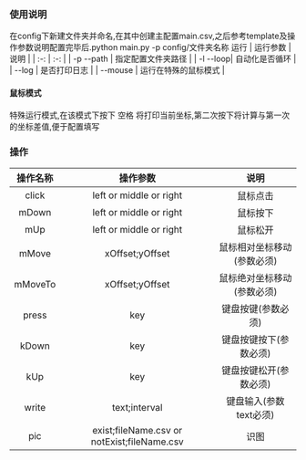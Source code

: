 ### 使用说明
在config下新建文件夹并命名,在其中创建主配置main.csv,之后参考template及操作参数说明配置完毕后.python main.py -p config/文件夹名称 运行
| 运行参数 | 说明 |
| :-: | :-: |
| -p --path | 指定配置文件夹路径 |
| -l --loop| 自动化是否循环 |
| --log | 是否打印日志 |
| --mouse | 运行在特殊的鼠标模式 |
#### 鼠标模式
特殊运行模式,在该模式下按下 空格 将打印当前坐标,第二次按下将计算与第一次的坐标差值,便于配置填写

### 操作
| 操作名称 | 操作参数 | 说明 |
| :-: | :-: | :-: |
|click| left or middle or right | 鼠标点击 |
|mDown| left or middle or right | 鼠标按下 |
|mUp| left or middle or right | 鼠标松开 |
|mMove| xOffset;yOffset | 鼠标相对坐标移动(参数必须) |
|mMoveTo| xOffset;yOffset | 鼠标绝对坐标移动(参数必须) |
|press| key | 键盘按键(参数必须) |
|kDown| key | 键盘按键按下(参数必须) |
|kUp| key | 键盘按键松开(参数必须) |
|write| text;interval | 键盘输入(参数text必须) |
|pic| exist;fileName.csv or notExist;fileName.csv  | 识图 |